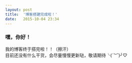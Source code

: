 ```yaml
---
layout: post
title:  '博客搭建完成啦！'
date:   2015-10-04 23:34
---
```


### 嘿，你好！
我的博客终于搭完啦！！（擦汗）  
目前还没有什么干货，会尽量慢慢更新哒，敬请期待╰(*´︶`*)╯♡
